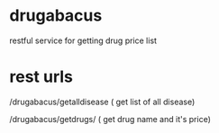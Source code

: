 # drugabacus
restful service for getting drug price list

# rest urls
/drugabacus/getalldisease ( get list of all disease)

/drugabacus/getdrugs/<diseaseName> ( get drug name and it's price)

